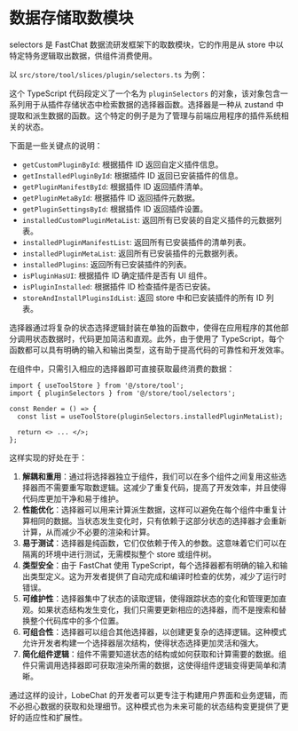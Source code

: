 # 数据存储取数模块

selectors 是 FastChat 数据流研发框架下的取数模块，它的作用是从 store 中以特定特务逻辑取出数据，供组件消费使用。

以 `src/store/tool/slices/plugin/selectors.ts` 为例：

这个 TypeScript 代码段定义了一个名为 `pluginSelectors` 的对象，该对象包含一系列用于从插件存储状态中检索数据的选择器函数。选择器是一种从 zustand 中提取和派生数据的函数。这个特定的例子是为了管理与前端应用程序的插件系统相关的状态。

下面是一些关键点的说明：

- `getCustomPluginById`: 根据插件 ID 返回自定义插件信息。
- `getInstalledPluginById`: 根据插件 ID 返回已安装插件的信息。
- `getPluginManifestById`: 根据插件 ID 返回插件清单。
- `getPluginMetaById`: 根据插件 ID 返回插件元数据。
- `getPluginSettingsById`: 根据插件 ID 返回插件设置。
- `installedCustomPluginMetaList`: 返回所有已安装的自定义插件的元数据列表。
- `installedPluginManifestList`: 返回所有已安装插件的清单列表。
- `installedPluginMetaList`: 返回所有已安装插件的元数据列表。
- `installedPlugins`: 返回所有已安装插件的列表。
- `isPluginHasUI`: 根据插件 ID 确定插件是否有 UI 组件。
- `isPluginInstalled`: 根据插件 ID 检查插件是否已安装。
- `storeAndInstallPluginsIdList`: 返回 store 中和已安装插件的所有 ID 列表。

选择器通过将复杂的状态选择逻辑封装在单独的函数中，使得在应用程序的其他部分调用状态数据时，代码更加简洁和直观。此外，由于使用了 TypeScript，每个函数都可以具有明确的输入和输出类型，这有助于提高代码的可靠性和开发效率。

在组件中，只需引入相应的选择器即可直接获取最终消费的数据：

```tsx | pure
import { useToolStore } from '@/store/tool';
import { pluginSelectors } from '@/store/tool/selectors';

const Render = () => {
  const list = useToolStore(pluginSelectors.installedPluginMetaList);

  return <> ... </>;
};
```

这样实现的好处在于：

1. **解耦和重用**：通过将选择器独立于组件，我们可以在多个组件之间复用这些选择器而不需要重写取数逻辑。这减少了重复代码，提高了开发效率，并且使得代码库更加干净和易于维护。
2. **性能优化**：选择器可以用来计算派生数据，这样可以避免在每个组件中重复计算相同的数据。当状态发生变化时，只有依赖于这部分状态的选择器才会重新计算，从而减少不必要的渲染和计算。
3. **易于测试**：选择器是纯函数，它们仅依赖于传入的参数。这意味着它们可以在隔离的环境中进行测试，无需模拟整个 store 或组件树。
4. **类型安全**：由于 FastChat 使用 TypeScript，每个选择器都有明确的输入和输出类型定义。这为开发者提供了自动完成和编译时检查的优势，减少了运行时错误。
5. **可维护性**：选择器集中了状态的读取逻辑，使得跟踪状态的变化和管理更加直观。如果状态结构发生变化，我们只需要更新相应的选择器，而不是搜索和替换整个代码库中的多个位置。
6. **可组合性**：选择器可以组合其他选择器，以创建更复杂的选择逻辑。这种模式允许开发者构建一个选择器层次结构，使得状态选择更加灵活和强大。
7. **简化组件逻辑**：组件不需要知道状态的结构或如何获取和计算需要的数据。组件只需调用选择器即可获取渲染所需的数据，这使得组件逻辑变得更简单和清晰。

通过这样的设计，LobeChat 的开发者可以更专注于构建用户界面和业务逻辑，而不必担心数据的获取和处理细节。这种模式也为未来可能的状态结构变更提供了更好的适应性和扩展性。
